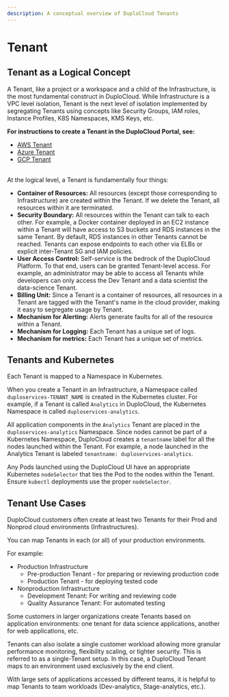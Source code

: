 ```yaml
---
description: A conceptual overview of DuploCloud Tenants
---
```


# Tenant

## Tenant as a Logical Concept

A Tenant, like a project or a workspace and a child of the Infrastructure, is the most fundamental construct in DuploCloud. While Infrastructure is a VPC level isolation, Tenant is the next level of isolation implemented by segregating Tenants using concepts like Security Groups, IAM roles, Instance Profiles, K8S Namespaces, KMS Keys, etc.

**For instructions to create a Tenant in the DuploCloud Portal, see:**

* [AWS Tenant](../../../overview/use-cases/tenant-environment/)
* [Azure Tenant](../../../overview-2/use-cases/tenant-environment/)
* [GCP Tenant](../../../overview-1/use-cases/tenant-environment/)

\
At the logical level, a Tenant is fundamentally four things:

* **Container of Resources:** All resources (except those corresponding to Infrastructure) are created within the Tenant. If we delete the Tenant, all resources within it are terminated.
* **Security Boundary:** All resources within the Tenant can talk to each other. For example, a Docker container deployed in an EC2 instance within a Tenant will have access to S3 buckets and RDS instances in the same Tenant. By default, RDS instances in other Tenants cannot be reached. Tenants can expose endpoints to each other via ELBs or explicit inter-Tenant SG and IAM policies.
* **User Access Control:** Self-service is the bedrock of the DuploCloud Platform. To that end, users can be granted Tenant-level access. For example, an administrator may be able to access all Tenants while developers can only access the Dev Tenant and a data scientist the data-science Tenant.
* **Billing Unit:** Since a Tenant is a container of resources, all resources in a Tenant are tagged with the Tenant's name in the cloud provider, making it easy to segregate usage by Tenant.
* **Mechanism for Alerting:** Alerts generate faults for all of the resource within a Tenant.
* **Mechanism for Logging:** Each Tenant has a unique set of logs.
* **Mechanism for metrics:** Each Tenant has a unique set of metrics.

## Tenants and Kubernetes&#x20;

Each Tenant is mapped to a Namespace in Kubernetes.

When you create a Tenant in an Infrastructure, a Namespace called `duploservices-TENANT_NAME` is created in the Kubernetes cluster. For example, if a Tenant is called `Analytics` in DuploCloud, the Kubernetes Namespace is called `duploservices-analytics`.&#x20;

All application components in the `Analytics` Tenant are placed in the `duploservices-analytics` Namespace. Since nodes cannot be part of a Kubernetes Namespace, DuploCloud creates a `tenantname` label for all the nodes launched within the Tenant. For example, a node launched in the Analytics Tenant is labeled `tenantname: duploservices-analytics`.&#x20;

Any Pods launched using the DuploCloud UI have an appropriate Kubernetes `nodeSelector` that ties the Pod to the nodes within the Tenant. Ensure `kubectl` deployments use the proper `nodeSelector`.

## Tenant Use Cases

DuploCloud customers often create at least two Tenants for their Prod and Nonprod cloud environments (Infrastructures).&#x20;

You can map Tenants in each (or all) of your production environments.&#x20;

For example:

* Production Infrastructure &#x20;
  * Pre-production Tenant - for preparing or reviewing production code
  * Production Tenant - for deploying tested code&#x20;
* Nonproduction Infrastructure
  * Development Tenant: For writing and reviewing code
  * Quality Assurance Tenant: For automated testing

Some customers in larger organizations create Tenants based on application environments: one tenant for data science applications, another for web applications, etc.&#x20;

Tenants can also isolate a single customer workload allowing more granular performance monitoring, flexibility scaling, or tighter security. This is referred to as a single-Tenant setup. In this case, a DuploCloud Tenant maps to an environment used exclusively by the end client. &#x20;

With large sets of applications accessed by different teams, it is helpful to map Tenants to team workloads (Dev-analytics, Stage-analytics, etc.).

